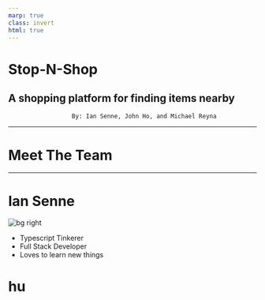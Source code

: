 ```yaml
---
marp: true
class: invert
html: true
---
```


# Stop-N-Shop <!--fit -->

## A shopping platform for finding items nearby <!--fit -->

                      By: Ian Senne, John Ho, and Michael Reyna

---

# Meet The Team <!-- fit -->

---

# Ian Senne <!-- fit -->

![bg right](https://i.imgur.com/0Z9Z9Zm.jpg)

- Typescript Tinkerer
- Full Stack Developer
- Loves to learn new things

<h1>hu</h1>
